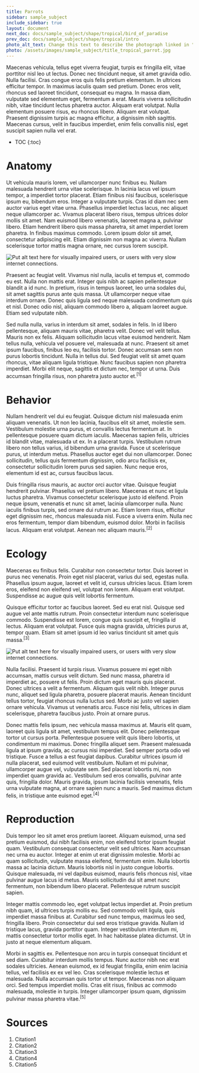 ```yaml
---
title: Parrots
sidebar: sample_subject
include_sidebar: true
layout: document
next_doc: docs/sample_subject/shape/tropical/bird_of_paradise
prev_doc: docs/sample_subject/shape/tropical/intro
photo_alt_text: Change this text to describe the photograph linked in "photo".
photo: /assets/images/sample_subject/title_tropical_parrot.jpg
---
```


Maecenas vehicula, tellus eget viverra feugiat, turpis ex fringilla elit, vitae porttitor nisl leo ut lectus. Donec nec tincidunt neque, sit amet gravida odio. Nulla facilisi. Cras congue eros quis felis pretium elementum. In ultrices efficitur tempor. In maximus iaculis quam sed pretium. Donec eros velit, rhoncus sed laoreet tincidunt, consequat eu magna. In massa diam, vulputate sed elementum eget, fermentum a erat. Mauris viverra sollicitudin nibh, vitae tincidunt lectus pharetra auctor. Aliquam erat volutpat. Nulla elementum posuere risus, eu rhoncus libero. Aliquam erat volutpat. Praesent dignissim turpis ac magna efficitur, a dignissim nibh sagittis. Maecenas cursus, velit in faucibus imperdiet, enim felis convallis nisl, eget suscipit sapien nulla vel erat. 

* TOC
{:toc}

# Anatomy

Ut vehicula mauris lorem, vel ullamcorper nunc finibus eu. Nullam malesuada hendrerit urna vitae scelerisque. In lacinia lacus vel ipsum tempor, a imperdiet tortor placerat. Etiam finibus nisi faucibus, scelerisque ipsum eu, bibendum eros. Integer a vulputate turpis. Cras id diam nec sem auctor varius eget vitae urna. Phasellus imperdiet lectus lacus, nec aliquet neque ullamcorper ac. Vivamus placerat libero risus, tempus ultrices dolor mollis sit amet. Nam euismod libero venenatis, laoreet magna a, pulvinar libero. Etiam hendrerit libero quis massa pharetra, sit amet imperdiet lorem pharetra. In finibus maximus commodo. Lorem ipsum dolor sit amet, consectetur adipiscing elit. Etiam dignissim non magna ac viverra. Nullam scelerisque tortor mattis magna ornare, nec cursus lorem suscipit. 

<img src="/template-information-site/assets/images/sample_subject/parrot1.jpg" alt="Put alt text here for visually impaired users, or users with very slow internet connections."/>

Praesent ac feugiat velit. Vivamus nisl nulla, iaculis et tempus et, commodo eu est. Nulla non mattis erat. Integer quis nibh ac sapien pellentesque blandit a id nunc. In pretium, risus in tempus laoreet, leo urna sodales dui, sit amet sagittis purus ante quis massa. Ut ullamcorper neque vitae interdum ornare. Donec quis ligula sed neque malesuada condimentum quis et nisl. Donec odio nisl, aliquam commodo libero a, aliquam laoreet augue. Etiam sed vulputate nibh.

Sed nulla nulla, varius in interdum sit amet, sodales in felis. In id libero pellentesque, aliquam mauris vitae, pharetra velit. Donec vel velit tellus. Mauris non ex felis. Aliquam sollicitudin lacus vitae euismod hendrerit. Nam tellus nulla, vehicula vel posuere vel, malesuada at nunc. Praesent sit amet ipsum faucibus, finibus leo eu, facilisis tortor. Donec accumsan sem non purus lobortis tincidunt. Nulla in tellus dui. Sed feugiat velit sit amet quam rhoncus, vitae aliquam ligula tristique. Nunc faucibus sapien non pharetra imperdiet. Morbi elit neque, sagittis et dictum nec, tempor ut urna. Duis accumsan fringilla risus, non pharetra justo auctor et.<sup>[1]</sup>

# Behavior

Nullam hendrerit vel dui eu feugiat. Quisque dictum nisl malesuada enim aliquam venenatis. Ut non leo lacinia, faucibus elit sit amet, molestie sem. Vestibulum molestie urna purus, et convallis lectus fermentum at. In pellentesque posuere quam dictum iaculis. Maecenas sapien felis, ultricies id blandit vitae, malesuada ut ex. In a placerat turpis. Vestibulum rutrum libero non tellus varius, id bibendum urna gravida. Fusce ut scelerisque purus, ut interdum metus. Phasellus auctor eget dui non ullamcorper. Donec sollicitudin, tellus quis fermentum dignissim, odio arcu facilisis ex, consectetur sollicitudin lorem purus sed sapien. Nunc neque eros, elementum id est ac, cursus faucibus lacus.

Duis fringilla risus mauris, ac auctor orci auctor vitae. Quisque feugiat hendrerit pulvinar. Phasellus vel pretium libero. Maecenas et nunc et ligula luctus pharetra. Vivamus consectetur scelerisque justo id eleifend. Proin neque ipsum, venenatis et nunc sit amet, lacinia ullamcorper nulla. Nunc iaculis finibus turpis, sed ornare dui rutrum ac. Etiam lorem risus, efficitur eget dignissim nec, rhoncus malesuada nisl. Fusce a viverra enim. Nulla nec eros fermentum, tempor diam bibendum, euismod dolor. Morbi in facilisis lacus. Aliquam erat volutpat. Aenean nec aliquam mauris.<sup>[2]</sup>

# Ecology

Maecenas eu finibus felis. Curabitur non consectetur tortor. Duis laoreet in purus nec venenatis. Proin eget nisl placerat, varius dui sed, egestas nulla. Phasellus ipsum augue, laoreet et velit id, cursus ultricies lacus. Etiam lorem eros, eleifend non eleifend vel, volutpat non lorem. Aliquam erat volutpat. Suspendisse ac augue quis velit lobortis fermentum.

Quisque efficitur tortor ac faucibus laoreet. Sed eu erat nisl. Quisque sed augue vel ante mattis rutrum. Proin consectetur interdum nunc scelerisque commodo. Suspendisse est lorem, congue quis suscipit et, fringilla id lectus. Aliquam erat volutpat. Fusce quis magna gravida, ultricies purus at, tempor quam. Etiam sit amet ipsum id leo varius tincidunt sit amet quis massa.<sup>[3]</sup>

<img src="/template-information-site/assets/images/sample_subject/parrot2.jpg" alt="Put alt text here for visually impaired users, or users with very slow internet connections."/>

Nulla facilisi. Praesent id turpis risus. Vivamus posuere mi eget nibh accumsan, mattis cursus velit dictum. Sed nunc massa, pharetra id imperdiet ac, posuere ut felis. Proin dictum eget mauris quis placerat. Donec ultrices a velit a fermentum. Aliquam quis velit nibh. Integer purus nunc, aliquet sed ligula pharetra, posuere placerat mauris. Aenean tincidunt tellus tortor, feugiat rhoncus nulla luctus sed. Morbi ac justo vel sapien ornare vehicula. Vivamus ut venenatis arcu. Fusce nisi felis, ultrices in diam scelerisque, pharetra faucibus justo. Proin at ornare purus.

Donec mattis felis ipsum, nec vehicula massa maximus at. Mauris elit quam, laoreet quis ligula sit amet, vestibulum tempus elit. Donec pellentesque tortor ut cursus porta. Pellentesque posuere velit quis libero lobortis, ut condimentum mi maximus. Donec fringilla aliquet sem. Praesent malesuada ligula at ipsum gravida, ac cursus nisi imperdiet. Sed semper porta odio vel tristique. Fusce a tellus a est feugiat dapibus. Curabitur ultrices ipsum id nulla placerat, sed euismod velit vestibulum. Nullam et mi pulvinar, ullamcorper augue vel, vulputate sem. Sed placerat lobortis mi, non imperdiet quam gravida ac. Vestibulum sed eros convallis, pulvinar ante quis, fringilla dolor. Mauris gravida, ipsum lacinia facilisis venenatis, felis urna vulputate magna, at ornare sapien nunc a mauris. Sed maximus dictum felis, in tristique ante euismod eget.<sup>[4]</sup>

# Reproduction

Duis tempor leo sit amet eros pretium laoreet. Aliquam euismod, urna sed pretium euismod, dui nibh facilisis enim, non eleifend tortor ipsum feugiat quam. Vestibulum consequat consectetur velit sed ultrices. Nam accumsan nec urna eu auctor. Integer at enim ut erat dignissim molestie. Morbi ac quam sollicitudin, vulputate massa eleifend, fermentum enim. Nulla lobortis massa ac lacinia dictum. Mauris lobortis nisl in justo congue lobortis. Quisque malesuada, mi vel dapibus euismod, mauris felis rhoncus nisl, vitae pulvinar augue lacus id metus. Mauris sollicitudin dui sit amet nunc fermentum, non bibendum libero placerat. Pellentesque rutrum suscipit sapien.

Integer mattis commodo leo, eget volutpat lectus imperdiet at. Proin pretium nibh quam, id ultrices turpis mollis eu. Sed commodo velit ligula, quis imperdiet massa finibus at. Curabitur sed nunc tempus, maximus leo sed, fringilla libero. Proin consectetur dui sed eros tristique gravida. Nullam id tristique lacus, gravida porttitor quam. Integer vestibulum interdum mi, mattis consectetur tortor mollis eget. In hac habitasse platea dictumst. Ut in justo at neque elementum aliquam.

Morbi in sagittis ex. Pellentesque non arcu in turpis consequat tincidunt et sed diam. Curabitur interdum mollis tempus. Nunc auctor nibh nec erat sodales ultricies. Aenean euismod, ex id feugiat fringilla, enim enim lacinia tellus, vel facilisis ex ex vel leo. Cras scelerisque molestie lectus et malesuada. Nulla accumsan quis tortor ut tempor. Maecenas non aliquam orci. Sed tempus imperdiet mollis. Cras elit risus, finibus ac commodo malesuada, molestie in turpis. Integer ullamcorper ipsum quam, dignissim pulvinar massa pharetra vitae.<sup>[5]</sup>

# Sources

1. Citation1
2. Citation2
3. Citation3
4. Citation4
5. Citation5
